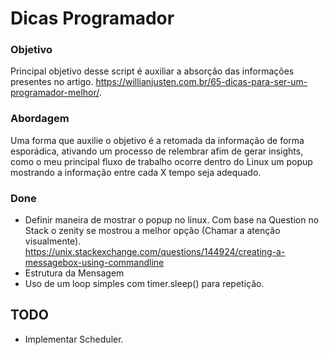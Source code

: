 # Dicas Programador

### Objetivo
Principal objetivo desse script é auxiliar a absorção das informações presentes no artigo.
https://willianjusten.com.br/65-dicas-para-ser-um-programador-melhor/.

### Abordagem

Uma forma que auxilie o objetivo é a retomada da informação de forma esporádica, ativando um processo de relembrar afim de gerar insights, como o meu principal fluxo de trabalho ocorre dentro do Linux um popup mostrando a informação entre cada X tempo seja adequado.

### Done

- Definir maneira de mostrar o popup no linux.
    Com base na Question no Stack o zenity se mostrou a melhor opção (Chamar a atenção visualmente).
    https://unix.stackexchange.com/questions/144924/creating-a-messagebox-using-commandline
- Estrutura da Mensagem
- Uso de um loop simples com timer.sleep() para repetição.

## TODO

- Implementar Scheduler.